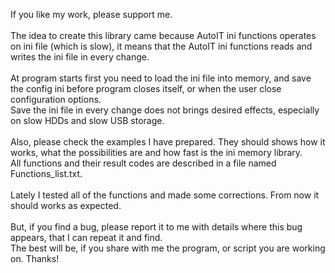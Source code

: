 If you like my work, please support me.<br>
<br>
The idea to create this library came because AutoIT ini functions operates on ini file (which is slow), it means that the AutoIT ini functions reads and writes the ini file in every change.<br>
<br>
At program starts first you need to load the ini file into memory, and save the config ini before program closes itself, or when the user close configuration options.<br>
Save the ini file in every change does not brings desired effects, especially on slow HDDs and slow USB storage.<br>
<br>
Also, please check the examples I have prepared. They should shows how it works, what the possibilities are and how fast is the ini memory library.<br>
All functions and their result codes are described in a file named Functions_list.txt.<br>
<br>
Lately I tested all of the functions and made some corrections. From now it should works as expected.<br>
<br>
But, if you find a bug, please report it to me with details where this bug appears, that I can repeat it and find.<br>
The best will be, if you share with me the program, or script you are working on. Thanks!

